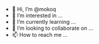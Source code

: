 - 👋 Hi, I’m @mokoq
- 👀 I’m interested in ...
- 🌱 I’m currently learning ...
- 💞️ I’m looking to collaborate on ...
- 📫 How to reach me ...

<!---
mokoq/mokoq is a ✨ special ✨ repository because its `README.md` (this file) appears on your GitHub profile.
You can click the Preview link to take a look at your changes.
--->
